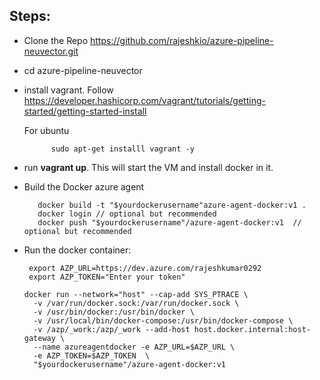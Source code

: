 ## Steps:

 - Clone the Repo https://github.com/rajeshkio/azure-pipeline-neuvector.git
 - cd azure-pipeline-neuvector
 - install vagrant. Follow https://developer.hashicorp.com/vagrant/tutorials/getting-started/getting-started-install 

   For ubuntu
   ```shell
         sudo apt-get installl vagrant -y
   ```

 - run **vagrant up**. This will start the VM and install docker in it.
 - Build the Docker azure agent 

   ```shell
      docker build -t "$yourdockerusername"azure-agent-docker:v1 .
      docker login // optional but recommended
      docker push "$yourdockerusername"/azure-agent-docker:v1  // optional but recommended
   ```
 - Run the docker container:
    
      ```shell
       export AZP_URL=https://dev.azure.com/rajeshkumar0292
       export AZP_TOKEN="Enter your token"

	docker run --network="host" --cap-add SYS_PTRACE \
		-v /var/run/docker.sock:/var/run/docker.sock \
	 	-v /usr/bin/docker:/usr/bin/docker \
	 	-v /usr/local/bin/docker-compose:/usr/bin/docker-compose \
	 	-v /azp/_work:/azp/_work --add-host host.docker.internal:host-gateway \
	 	--name azureagentdocker -e AZP_URL=$AZP_URL \
	 	-e AZP_TOKEN=$AZP_TOKEN  \
		"$yourdockerusername"/azure-agent-docker:v1
      
    ```

 

